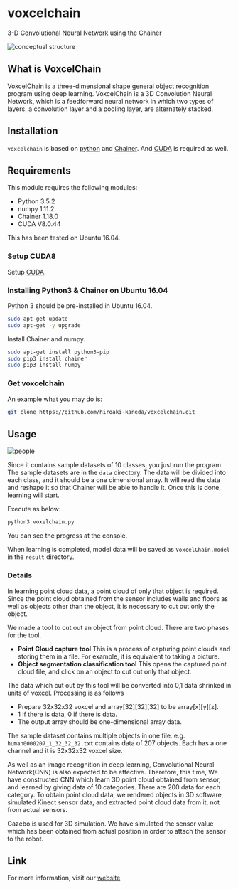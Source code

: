 
# voxcelchain
3-D Convolutional Neural Network using the Chainer

![conceptual structure ](https://github.com/hiroaki-kaneda/voxcelchain/blob/master/doc/voxcel_chain.png)


## What is VoxcelChain
VoxcelChain is a three-dimensional shape general object recognition program using deep learning. VoxcelChain is a 3D Convolution Neural Network, which is a feedforward neural network in which two types of layers, a convolution layer and a pooling layer, are alternately stacked.

## Installation
`voxcelchain` is based on [python](https://www.python.org/)
and [Chainer](http://chainer.org/). And [CUDA](https://developer.nvidia.com/cuda-downloads) is required as well.

## Requirements
This module requires the following modules:

* Python 3.5.2
* numpy 1.11.2
* Chainer 1.18.0
* CUDA V8.0.44

This has been tested on Ubuntu 16.04.

### Setup CUDA8
Setup [CUDA](https://developer.nvidia.com/cuda-downloads).

### Installing Python3 & Chainer on Ubuntu 16.04
Python 3 should be pre-installed in Ubuntu 16.04.
```sh
sudo apt-get update
sudo apt-get -y upgrade
```

Install Chainer and numpy.
```sh
sudo apt-get install python3-pip
sudo pip3 install chainer
sudo pip3 install numpy
```

### Get voxcelchain
An example what you may do is:
```sh
git clone https://github.com/hiroaki-kaneda/voxcelchain.git
```

## Usage
![people](https://github.com/hiroaki-kaneda/voxcelchain/blob/master/doc/voxcel_result.png)

 Since it contains sample datasets of 10 classes, you just run the program. The sample datasets are in the `data` directory. The data will be divided into each class, and it should be a one dimensional array.  It will read the data and reshape it so that Chainer will be able to handle it.  Once this is done, learning will start.

Execute as below:
```sh
python3 voxelchain.py
```

You can see the progress at the console.

When learning is completed, model data will be saved as `VoxcelChain.model` in the `result` directory.

### Details

In learning point cloud data, a point cloud of only that object is required. Since the point cloud obtained from the sensor includes walls and floors as well as objects other than the object, it is necessary to cut out only the object.

We made a tool to cut out an object from point cloud. There are two phases for the tool.

* __Point Cloud capture tool__ This is a process of capturing point clouds and storing them in a file. For example, it is equivalent to taking a picture.
* __Object segmentation classification tool__ This opens the captured point cloud file, and click on an object to cut out only that object.

The data which cut out by this tool will be converted into 0,1 data shrinked in units of voxcel. Processing is as follows
* Prepare 32x32x32 voxcel and array[32][32][32] to be array[x][y][z].
* 1 if there is data, 0 if there is data.
* The output array should be one-dimensional array data.

The sample dataset contains multiple objects in one file. e.g. `human0000207_1_32_32_32.txt` contains data of 207 objects. Each has a one channel and it is 32x32x32 voxcel size.

As well as an image recognition in deep learning, Convolutional Neural Network(CNN) is also expected to be effective. Therefore, this time, We have constructed CNN which learn 3D point cloud obtained from sensor, and learned by giving data of 10 categories.
There are 200 data for each category. To obtain point cloud data, we rendered objects in 3D software, simulated Kinect sensor data, and extracted point cloud data from it, not from actual sensors.

Gazebo is used for 3D simulation. We have simulated the sensor value which has been obtained from actual position in order to attach the sensor to the robot.

## Link
For more information, visit our [website](http://bril-tech.blogspot.com/2017/02/VoxcelChain-3D-Convolutional-Neural-Networks.html).

